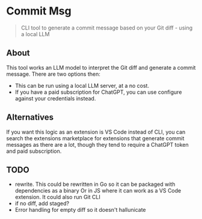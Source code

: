 # Commit Msg
> CLI tool to generate a commit message based on your Git diff - using a local LLM

## About

This tool works an LLM model to interpret the Git diff and generate a commit message. There are two options then:

- This can be run using a local LLM server, at a no cost.
- If you have a paid subscription for ChatGPT, you can use configure against your credentials instead.

## Alternatives

If you want this logic as an extension is VS Code instead of CLI, you can search the extensions marketplace for extensions that generate commit messages as there are a lot, though they tend to require a ChatGPT token and paid subscription.

## TODO

- rewrite. This could be rewritten in Go so it can be packaged with dependencies as a binary
    Or in JS where it can work as a VS Code extension. It could also run Git CLI
- if no diff, add staged?
- Error handling for empty diff so it doesn't hallunicate
